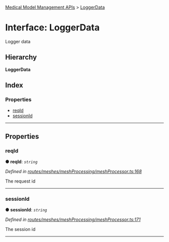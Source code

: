 [Medical Model Management APIs](../README.md) > [LoggerData](../interfaces/loggerdata.md)

# Interface: LoggerData

Logger data

## Hierarchy

**LoggerData**

## Index

### Properties

* [reqId](loggerdata.md#reqid)
* [sessionId](loggerdata.md#sessionid)

---

## Properties

<a id="reqid"></a>

###  reqId

**● reqId**: *`string`*

*Defined in [routes/meshes/meshProcessing/meshProcessor.ts:168](https://github.com/drryanjames/medical-model-management-apis/blob/53e4d53/src/routes/meshes/meshProcessing/meshProcessor.ts#L168)*

The request id

___
<a id="sessionid"></a>

###  sessionId

**● sessionId**: *`string`*

*Defined in [routes/meshes/meshProcessing/meshProcessor.ts:171](https://github.com/drryanjames/medical-model-management-apis/blob/53e4d53/src/routes/meshes/meshProcessing/meshProcessor.ts#L171)*

The session id

___

